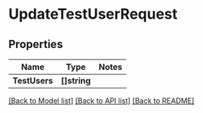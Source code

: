 # UpdateTestUserRequest

## Properties
Name | Type | Notes
------------ | ------------- | -------------
**TestUsers** | **[]string** | 

[[Back to Model list]](../README.md#documentation-for-models) [[Back to API list]](../README.md#documentation-for-api-endpoints) [[Back to README]](../README.md)



